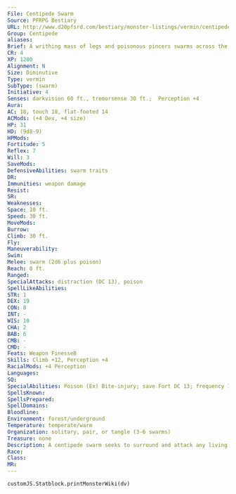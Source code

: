 ```yaml
---
File: Centipede Swarm
Source: PFRPG Bestiary
URL: http://www.d20pfsrd.com/bestiary/monster-listings/vermin/centipede/centipede-swarm
Group: Centipede
aliases: 
Brief: A writhing mass of legs and poisonous pincers swarms across the ground in a deadly, undulating wave.
CR: 4
XP: 1200
Alignment: N
Size: Diminutive
Type: vermin
SubType: (swarm)
Initiative: 4
Senses: darkvision 60 ft., tremorsense 30 ft.;  Perception +4
Aura: 
AC: 18, touch 18, flat-footed 14
ACMods: (+4 Dex, +4 size)
HP: 31
HD: (9d8-9)
HPMods: 
Fortitude: 5
Reflex: 7
Will: 3
SaveMods: 
DefensiveAbilities: swarm traits
DR: 
Immunities: weapon damage
Resist: 
SR: 
Weaknesses: 
Space: 10 ft.
Speed: 30 ft.
MoveMods: 
Burrow: 
Climb: 30 ft.
Fly: 
Maneuverability: 
Swim: 
Melee: swarm (2d6 plus poison)
Reach: 0 ft.
Ranged: 
SpecialAttacks: distraction (DC 13), poison
SpellLikeAbilities: 
STR: 1
DEX: 19
CON: 8
INT: -
WIS: 10
CHA: 2
BAB: 6
CMB: -
CMD: -
Feats: Weapon FinesseB
Skills: Climb +12, Perception +4
RacialMods: +4 Perception
Languages: 
SQ: 
SpecialAbilities: Poison (Ex) Bite-injury; save Fort DC 13; frequency 1/round for 6 rounds; effect 1d4 Dex damage; cure 1 save. The save DC is Constitution-based and includes a +2 racial bonus.
SpellsKnown: 
SpellsPrepared: 
SpellDomains: 
Bloodline: 
Environment: forest/underground
Temperature: temperate/warm
Organization: solitary, pair, or tangle (3-6 swarms)
Treasure: none
Description: A centipede swarm seeks to surround and attack any living prey it encounters.
Race: 
Class: 
MR: 
---
```

```dataviewjs
customJS.Statblock.printMonsterWiki(dv)
```
